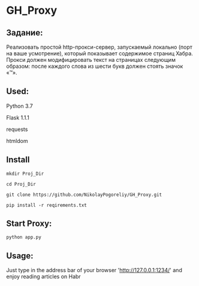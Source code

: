 # GH_Proxy

## Задание:

Реализовать простой http-прокси-сервер, запускаемый локально (порт на ваше усмотрение), который показывает содержимое страниц Хабра. Прокси должен модифицировать текст на страницах следующим образом: после каждого слова из шести букв должен стоять значок «™».


## Used:
Python 3.7

Flask 1.1.1

requests

htmldom


## Install

`mkdir Proj_Dir`

`cd Proj_Dir`

`git clone https://github.com/NikolayPogoreliy/GH_Proxy.git`

`pip install -r reqirements.txt`


## Start Proxy:

`python app.py`


## Usage:
Just type in the address bar of your browser 'http://127.0.0.1:1234/' and enjoy reading articles on Habr
